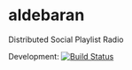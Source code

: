# aldebaran
Distributed Social Playlist Radio



Development: [![Build Status](https://travis-ci.org/AnsgarSchmidt/aldebaran.svg?branch=develop)](https://travis-ci.org/AnsgarSchmidt/aldebaran)


